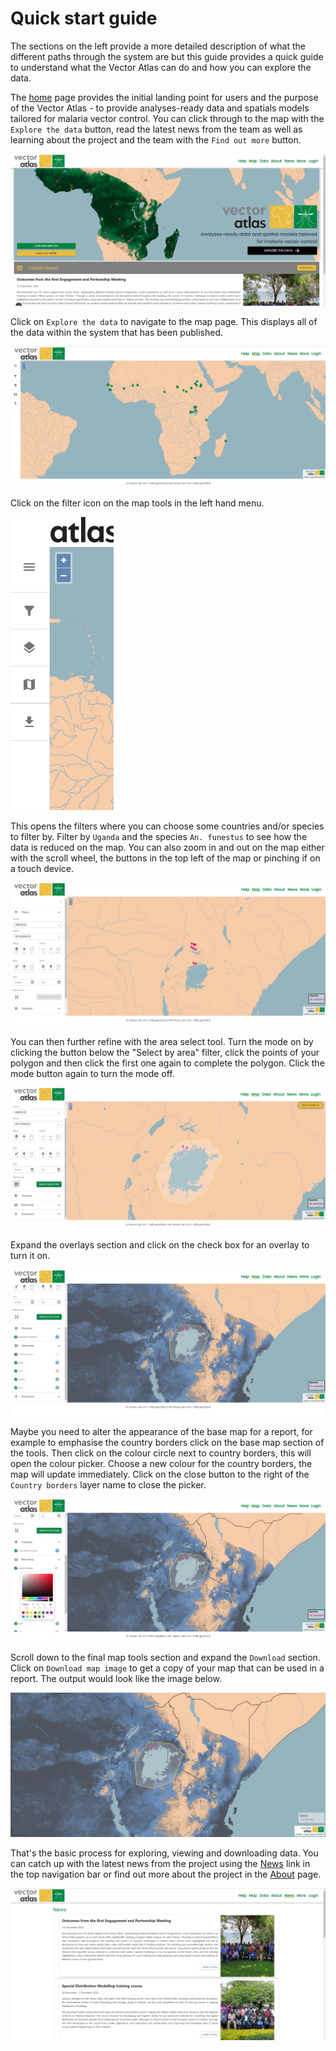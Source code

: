 # Quick start guide

The sections on the left provide a more detailed description of what the different paths through the system are but this guide provides a quick guide to understand what the Vector Atlas can do and how you can explore the data.

The [home](https://vectoratlas.icipe.org/) page provides the initial landing point for users and the purpose of the Vector Atlas - to provide analyses-ready data and spatials models tailored for malaria vector control. You can click through to the map with the `Explore the data` button, read the latest news from the team as well as learning about the project and the team with the `Find out more` button.

![home page](homepage.png)

Click on `Explore the data` to navigate to the map page. This displays all of the data within the system that has been published.

![map view](map-view.png)

Click on the filter icon on the map tools in the left hand menu.

![map tools](map-tools.png)

This opens the filters where you can choose some countries and/or species to filter by. Filter by `Uganda` and the species `An. funestus` to see how the data is reduced on the map. You can also zoom in and out on the map either with the scroll wheel, the buttons in the top left of the map or pinching if on a touch device.

![filtered data](filtered-data.png)

You can then further refine with the area select tool. Turn the mode on by clicking the button below the "Select by area" filter, click the points of your polygon and then click the first one again to complete the polygon. Click the mode button again to turn the mode off.

![area select](area-select.png)

Expand the overlays section and click on the check box for an overlay to turn it on.

![overlays](overlays.png)

Maybe you need to alter the appearance of the base map for a report, for example to emphasise the country borders click on the base map section of the tools. Then click on the colour circle next to country borders, this will open the colour picker. Choose a new colour for the country borders, the map will update immediately. Click on the close button to the right of the `Country borders` layer name to close the picker.

![edit base map](edit-base-map.png)

Scroll down to the final map tools section and expand the `Download` section. Click on `Download map image` to get a copy of your map that can be used in a report. The output would look like the image below.

![downloaded map](downloaded-map.png)

That's the basic process for exploring, viewing and downloading data. You can catch up with the latest news from the project using the [News](https://vectoratlas.icipe.org/news) link in the top navigation bar or find out more about the project in the [About](https://vectoratlas.icipe.org/about) page.

![news](news.png)